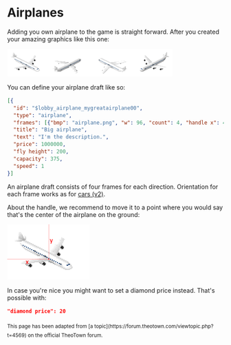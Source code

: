 # Airplanes

Adding you own airplane to the game is straight forward. After you created your amazing graphics like this one:

![](../assets/guides/airplanes/airplane.png)

You can define your airplane draft like so:
```json
[{
  "id": "$lobby_airplane_mygreatairplane00",
  "type": "airplane",
  "frames": [{"bmp": "airplane.png", "w": 96, "count": 4, "handle x": 48, "handle y": 40}],
  "title": "Big airplane",
  "text": "I'm the description.",
  "price": 1000000,
  "fly height": 200,
  "capacity": 375,
  "speed": 1
}]
```

An airplane draft consists of four frames for each direction.
Orientation for each frame works as for [cars (v2)](cars.md).

About the handle, we recommend to move it to a point where you would say that's the center of the airplane on the ground:

![](../assets/guides/airplanes/airplane_handle.png)

In case you're nice you might want to set a diamond price instead.
That's possible with:
```json
"diamond price": 20
```

<sub>
This page has been adapted from
[a topic](https://forum.theotown.com/viewtopic.php?t=4569)
on the official TheoTown forum.
</sub>
